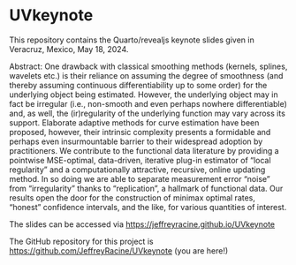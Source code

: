 # UVkeynote

This repository contains the Quarto/revealjs keynote slides given in Veracruz, Mexico, May 18, 2024.

Abstract: One drawback with classical smoothing methods (kernels, splines, wavelets etc.) is their reliance on assuming the degree of smoothness (and thereby assuming continuous differentiability up to some order) for the underlying object being estimated. However, the underlying object may in fact be irregular (i.e., non-smooth and even perhaps nowhere differentiable) and, as well,  the (ir)regularity of the underlying function may vary across its support. Elaborate adaptive methods for curve estimation have been proposed, however, their intrinsic complexity presents a formidable and perhaps even insurmountable barrier to their widespread adoption by practitioners. We contribute to the functional data literature by providing a pointwise MSE-optimal, data-driven, iterative plug-in estimator of “local regularity” and a computationally attractive, recursive, online updating method. In so doing we are able to separate measurement error “noise” from “irregularity” thanks to “replication”, a hallmark of functional data. Our results open the door for the construction of minimax optimal rates, “honest” confidence intervals, and the like, for various quantities of interest.

The slides can be accessed via <https://jeffreyracine.github.io/UVkeynote>

The GitHub repository for this project is <https://github.com/JeffreyRacine/UVkeynote> (you are here!)
